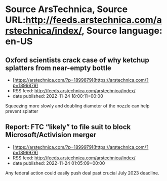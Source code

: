 # Source ArsTechnica, Source URL:http://feeds.arstechnica.com/arstechnica/index/, Source language: en-US

## Oxford scientists crack case of why ketchup splatters from near-empty bottle
 - [https://arstechnica.com/?p=1899879](https://arstechnica.com/?p=1899879)
 - RSS feed: http://feeds.arstechnica.com/arstechnica/index/
 - date published: 2022-11-24 18:00:11+00:00

Squeezing more slowly and doubling diameter of the nozzle can help prevent splatter

## Report: FTC “likely” to file suit to block Microsoft/Activision merger
 - [https://arstechnica.com/?p=1899979](https://arstechnica.com/?p=1899979)
 - RSS feed: http://feeds.arstechnica.com/arstechnica/index/
 - date published: 2022-11-24 01:05:09+00:00

Any federal action could easily push deal past crucial July 2023 deadline.
